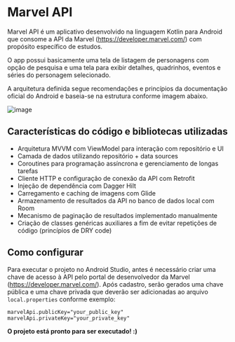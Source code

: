 # Marvel API

Marvel API é um aplicativo desenvolvido na linguagem Kotlin para Android que consome a API da Marvel (https://developer.marvel.com/) com propósito específico de estudos.

O app possui basicamente uma tela de listagem de personagens com opção de pesquisa e uma tela para exibir detalhes, quadrinhos, eventos e séries do personagem selecionado. 

A arquitetura definida segue recomendações e princípios da documentação oficial do Android e baseia-se na estrutura conforme imagem abaixo. 

![image](https://user-images.githubusercontent.com/2924219/132413978-d6026326-ed73-4956-9e47-0515938a8f96.png)

## Características do código e bibliotecas utilizadas

* Arquitetura MVVM com ViewModel para interação com repositório e UI
* Camada de dados utilizando repositório + data sources
* Coroutines para programação assíncrona e gerenciamento de longas tarefas
* Cliente HTTP e configuração de conexão da API com Retrofit
* Injeção de dependência com Dagger Hilt
* Carregamento e caching de imagens com Glide
* Armazenamento de resultados da API no banco de dados local com Room
* Mecanismo de paginação de resultados implementado manualmente
* Criação de classes genéricas auxiliares a fim de evitar repetições de código (princípios de DRY code)

## Como configurar

Para executar o projeto no Android Studio, antes é necessário criar uma chave de acesso à API pelo portal de desenvolvedor da Marvel (https://developer.marvel.com/). Após cadastro, serão gerados uma chave pública e uma chave privada que deverão ser adicionadas ao arquivo `local.properties` conforme exemplo:

`marvelApi.publicKey="your_public_key"`<br/>
`marvelApi.privateKey="your_private_key"`

**O projeto está pronto para ser executado! :)**
